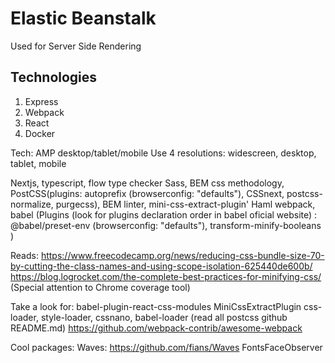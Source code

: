 # Elastic Beanstalk

Used for Server Side Rendering

## Technologies

1) Express
2) Webpack
3) React
4) Docker



Tech:
  AMP desktop/tablet/mobile
  Use 4 resolutions: widescreen, desktop, tablet, mobile

  Nextjs, typescript, flow type checker
  Sass, BEM css methodology, PostCSS(plugins: autoprefix (browserconfig: "defaults"), CSSnext, postcss-normalize, purgecss), BEM linter, mini-css-extract-plugin'
  Haml
  webpack, babel (Plugins (look for plugins declaration order in babel oficial website) : @babel/preset-env (browserconfig: "defaults"), transform-minify-booleans )
  
  Reads:
    https://www.freecodecamp.org/news/reducing-css-bundle-size-70-by-cutting-the-class-names-and-using-scope-isolation-625440de600b/
    https://blog.logrocket.com/the-complete-best-practices-for-minifying-css/ (Special attention to Chrome coverage tool)
  
  Take a look for:
    babel-plugin-react-css-modules
    MiniCssExtractPlugin
    css-loader, style-loader, cssnano, babel-loader (read all postcss github README.md)
    https://github.com/webpack-contrib/awesome-webpack
  
  Cool packages:
    Waves: https://github.com/fians/Waves
    FontsFaceObserver
    
